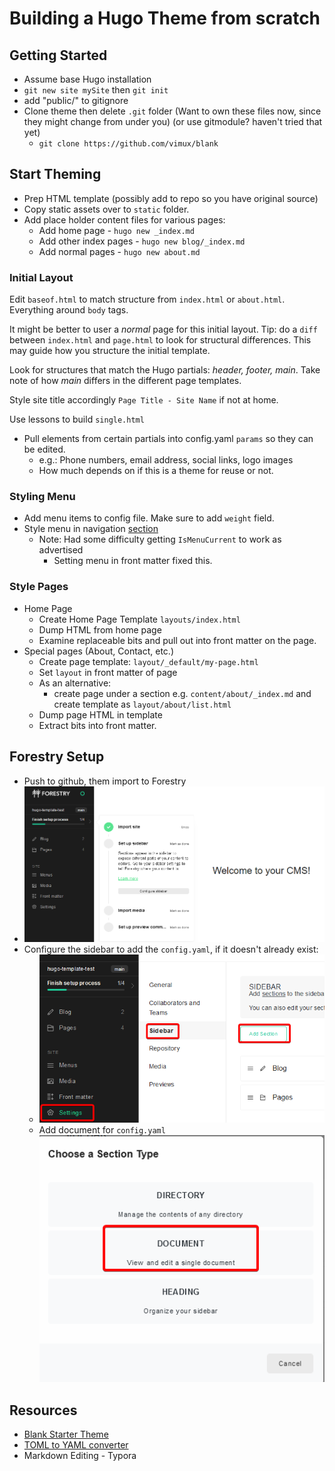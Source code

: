 # Building a Hugo Theme from scratch

## Getting Started

- Assume base Hugo installation
- `git new site mySite` then `git init`
- add "public/" to gitignore
- Clone theme then delete `.git` folder (Want to own these files now, since they might change from under you) (or use gitmodule? haven't tried that yet)
  - `git clone https://github.com/vimux/blank`

## Start Theming

- Prep HTML template (possibly add to repo so you have original source)
- Copy static assets over to `static` folder.
- Add place holder content files for various pages:
  - Add home page - `hugo new _index.md`
  - Add other index pages - `hugo new blog/_index.md`
  - Add normal pages -  `hugo new about.md`

### Initial Layout

Edit `baseof.html` to match structure from `index.html` or `about.html`.  Everything around `body` tags.

It might be better to user a *normal* page for this initial layout. Tip: do a `diff` between `index.html` and `page.html` to look for structural differences. This may guide how you structure the initial template.

Look for structures that match the Hugo partials: *header, footer, main*. Take note of how *main* differs in the different page templates.

Style site title accordingly `Page Title - Site Name` if not at home.

Use lessons to build `single.html`

- Pull elements from certain partials into config.yaml `params` so they can be edited.
  - e.g.: Phone numbers, email address, social links, logo images
  - How much depends on if this is a theme for reuse or not.

### Styling Menu

- Add menu items to config file. Make sure to add `weight` field.
- Style menu in navigation [section](https://gohugo.io/templates/menu-templates/)
  - Note: Had some difficulty getting `IsMenuCurrent` to work as advertised
    - Setting menu in front matter fixed this.

### Style Pages

- Home Page
  - Create Home Page Template `layouts/index.html`
  - Dump HTML from home page
  - Examine replaceable bits and pull out into front matter on the page.
- Special pages (About, Contact, etc.)
  - Create page template: `layout/_default/my-page.html`
  - Set `layout` in front matter of page
  - As an alternative:
    - create page under a section e.g. `content/about/_index.md` and create template as `layout/about/list.html`
  - Dump page HTML in template
  - Extract bits into front matter.



## Forestry Setup

- Push to github, them import to Forestry
- ![image-20210812024758099](readme/image-20210812024758099.png)
- Configure the sidebar to add the `config.yaml`, if it doesn't already exist:
  - ![image-20210812025128524](readme/image-20210812025128524.png)
  - Add document for `config.yaml` ![image-20210812025316736](readme/image-20210812025316736.png)



## Resources

- [Blank Starter Theme](https://themes.gohugo.io/themes/blank/)
- [TOML to YAML converter](https://www.convertsimple.com/convert-toml-to-yaml)
- Markdown Editing - Typora
